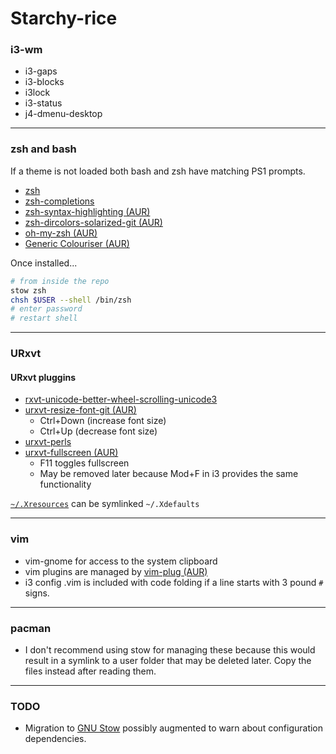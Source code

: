# Starchy-rice
### i3-wm

* i3-gaps
* i3-blocks
* i3lock
* i3-status
* j4-dmenu-desktop

---

### zsh and bash
If a theme is not loaded both bash and zsh have matching PS1 prompts.

* [zsh](https://www.archlinux.org/packages/extra/x86_64/zsh/)
* [zsh-completions](https://www.archlinux.org/packages/community/any/zsh-completions/)
* [zsh-syntax-highlighting (AUR)](https://www.archlinux.org/packages/community/any/zsh-syntax-highlighting/)
* [zsh-dircolors-solarized-git (AUR)](https://aur.archlinux.org/packages/zsh-dircolors-solarized-git/)
* [oh-my-zsh (AUR)](https://aur.archlinux.org/packages/oh-my-zsh-git/)
* [Generic Colouriser (AUR)](https://aur.archlinux.org/packages/grc/)

Once installed...

```sh
# from inside the repo
stow zsh
chsh $USER --shell /bin/zsh
# enter password
# restart shell
```

---

### URxvt
#### URxvt pluggins 
* [rxvt-unicode-better-wheel-scrolling-unicode3](https://aur.archlinux.org/packages/rxvt-unicode-better-wheel-scrolling-unicode3/)
* [urxvt-resize-font-git (AUR)](https://aur.archlinux.org/packages/urxvt-resize-font-git/)
    - Ctrl+Down (increase font size)
    - Ctrl+Up   (decrease font size)
* [urxvt-perls](https://www.archlinux.org/packages/community/any/urxvt-perls/)
* [urxvt-fullscreen (AUR)](https://aur.archlinux.org/packages/urxvt-fullscreen/)
    - F11 toggles fullscreen
    - May be removed later because Mod+F in i3 provides the same functionality

[`~/.Xresources`](https://wiki.archlinux.org/index.php/x_resources) can be symlinked `~/.Xdefaults`

---

### vim

* vim-gnome for access to the system clipboard
* vim plugins are managed by [vim-plug (AUR)](https://aur.archlinux.org/packages/vim-plug/)
* i3 config .vim is included with code folding if a line starts with 3 pound `#` signs.

---

### pacman
* I don't recommend using stow for managing these because this would result in a symlink to a user folder that may be deleted later. Copy the files instead after reading them.

---

### TODO

* Migration to [GNU Stow](https://www.gnu.org/software/stow/) possibly augmented to warn about configuration dependencies.

